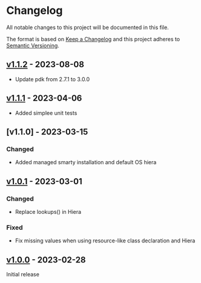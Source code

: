 # Changelog

All notable changes to this project will be documented in this file.

The format is based on [Keep a Changelog](http://keepachangelog.com/en/1.0.0/)
and this project adheres to [Semantic Versioning](http://semver.org/spec/v2.0.0.html).

## [v1.1.2] - 2023-08-08
* Update pdk from 2.7.1 to 3.0.0

## [v1.1.1] - 2023-04-06
* Added simplee unit tests

## [v1.1.0] - 2023-03-15

### Changed
* Added managed smarty installation and default OS hiera

## [v1.0.1] - 2023-03-01

### Changed
* Replace lookups() in Hiera

### Fixed
* Fix missing values when using resource-like class declaration and Hiera

## [v1.0.0] - 2023-02-28
Initial release

[v1.1.2]: https://github.com/markt-de/puppet-ssp/compare/1.1.1...1.1.2
[v1.1.1]: https://github.com/markt-de/puppet-ssp/compare/1.1.0...1.1.1
[v1.0.1]: https://github.com/markt-de/puppet-ssp/compare/1.0.1...1.1.0
[v1.0.1]: https://github.com/markt-de/puppet-ssp/compare/1.0.0...1.0.1
[v1.0.0]: https://github.com/markt-de/puppet-ssp/compare/1.0.0
